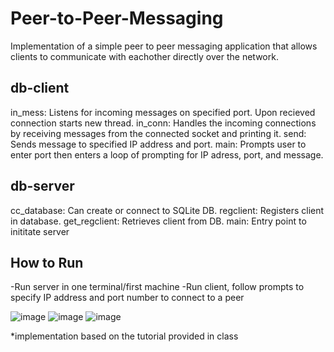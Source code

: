 # Peer-to-Peer-Messaging

Implementation of a simple peer to peer messaging application that allows clients to communicate with eachother directly over the network.

## db-client
in_mess: Listens for incoming messages on specified port. Upon recieved connection starts new thread.
in_conn: Handles the incoming connections by receiving messages from the connected socket and printing it.
send: Sends message to specified IP address and port.
main: Prompts user to enter port then enters a loop of prompting for IP adress, port, and message.

## db-server
cc_database: Can create or connect to SQLite DB.
regclient: Registers client in database.
get_regclient: Retrieves client from DB.
main: Entry point to inititate server

## How to Run
-Run server in one terminal/first machine
-Run client, follow prompts to specify IP address and port number to connect to a peer

![image](https://github.com/JAZMYNW/Peer-to-Peer-Messaging/assets/95877548/953fba3a-a7e3-425f-a12d-5a883c0551e0)
![image](https://github.com/JAZMYNW/Peer-to-Peer-Messaging/assets/95877548/fdf8ccca-67ca-4c61-9915-3929be5c4ad5)
![image](https://github.com/JAZMYNW/Peer-to-Peer-Messaging/assets/95877548/9ac26f19-7af7-4468-8853-da4f03117503)



*implementation based on the tutorial provided in class
